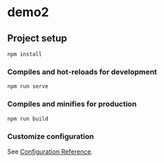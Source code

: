 # demo2

## Project setup

  ```shell
  npm install
  ```

### Compiles and hot-reloads for development

  ```shell
  npm run serve
  ```

### Compiles and minifies for production

  ```shell
  npm run build
  ```

### Customize configuration
See [Configuration Reference](https://cli.vuejs.org/config/).
